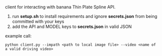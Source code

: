 client for interacting with banana Thin Plate Spline API.
1. run __setup.sh__ to install requirements and ignore __secrets.json__ from being committed with your keys
2. add the API and MODEL keys to __secrets.json__ in valid JSON

example call: 
```
python client.py --impath <path to local image file> --video <name of a valid driving video>
```

